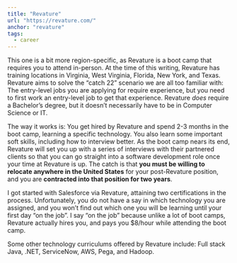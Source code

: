 ```yaml
---
title: "Revature"
url: "https://revature.com/"
anchor: "revature"
tags:
  - career
---
```


This one is a bit more region-specific, as Revature is a boot camp that requires you to attend in-person. At the time of this writing, Revature has training locations in Virginia, West Virginia, Florida, New York, and Texas. Revature aims to solve the “catch 22” scenario we are all too familiar with: The entry-level jobs you are applying for require experience, but you need to first work an entry-level job to get that experience. Revature _does_ require a Bachelor’s degree, but it doesn’t necessarily have to be in Computer Science or IT.

The way it works is: You get hired by Revature and spend 2-3 months in the boot camp, learning a specific technology. You also learn some important soft skills, including how to interview better. As the boot camp nears its end, Revature will set you up with a series of interviews with their partnered clients so that you can go straight into a software development role once your time at Revature is up. The catch is that **you must be willing to relocate anywhere in the United States** for your post-Revature position, and you are **contracted into that position for two years**.

I got started with Salesforce via Revature, attaining two certifications in the process. Unfortunately, you do not have a say in which technology you are assigned, and you won’t find out which one you will be learning until your first day “on the job”. I say “on the job” because unlike a lot of boot camps, Revature actually hires you, and pays you \$8/hour while attending the boot camp.

Some other technology curriculums offered by Revature include: Full stack Java, .NET, ServiceNow, AWS, Pega, and Hadoop.
